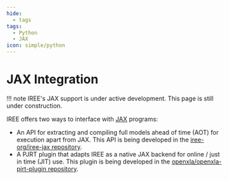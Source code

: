 ```yaml
---
hide:
  - tags
tags:
  - Python
  - JAX
icon: simple/python
---
```


# JAX Integration

!!! note
    IREE's JAX support is under active development. This page is still under
    construction.

IREE offers two ways to interface with [JAX](https://github.com/google/jax)
programs:

* An API for extracting and compiling full models ahead of time (AOT) for
  execution apart from JAX. This API is being developed in the
  [iree-org/iree-jax repository](https://github.com/iree-org/iree-jax).
* A PJRT plugin that adapts IREE as a native JAX backend for online / just in
  time (JIT) use. This plugin is being developed in the
  [openxla/openxla-pjrt-plugin repository](https://github.com/openxla/openxla-pjrt-plugin).

<!-- TODO: Expand on interface differences -->
<!-- TODO: Add quickstart instructions -->
<!-- TODO: Link to samples -->
